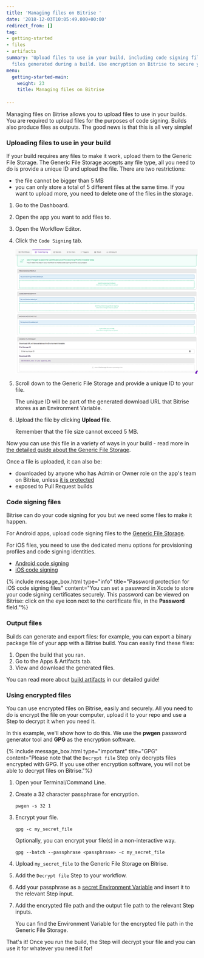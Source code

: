 ```yaml
---
title: 'Managing files on Bitrise '
date: '2018-12-03T10:05:49.000+00:00'
redirect_from: []
tag:
- getting-started
- files
- artifacts
summary: 'Upload files to use in your build, including code signing files. Download
  files generated during a build. Use encryption on Bitrise to secure your files. '
menu:
  getting-started-main:
    weight: 23
    title: Managing files on Bitrise

---
```

Managing files on Bitrise allows you to upload files to use in your builds. You are required to upload files for the purposes of code signing. Builds also produce files as outputs. The good news is that this is all very simple!

### Uploading files to use in your build

If your build requires any files to make it work, upload them to the Generic File Storage. The Generic File Storage accepts any file type, all you need to do is provide a unique ID and upload the file. There are two restrictions:

* the file cannot be bigger than 5 MB
* you can only store a total of 5 different files at the same time. If you want to upload more, you need to delete one of the files in the storage.

1. Go to the Dashboard.
2. Open the app you want to add files to.
3. Open the Workflow Editor.
4. Click the `Code Signing` tab.

   ![](/img/code-signing-tab.png)
5. Scroll down to the Generic File Storage and provide a unique ID to your file.

   The unique ID will be part of the generated download URL that Bitrise stores as an Environment Variable.
6. Upload the file by clicking **Upload file**.

   Remember that the file size cannot exceed 5 MB.

Now you can use this file in a variety of ways in your build - read more in [the detailed guide about the Generic File Storage](/tutorials/how-to-use-the-generic-file-storage/).

Once a file is uploaded, it can also be:

* downloaded by anyone who has Admin or Owner role on the app's team on Bitrise, unless [it is protected](/protecting-your-code-signing-files/)
* exposed to Pull Request builds

### Code signing files

Bitrise can do your code signing for you but we need some files to make it happen.

For Android apps, upload code signing files to the [Generic File Storage]().

For iOS files, you need to use the dedicated menu options for provisioning profiles and code signing identities.

* [Android code signing](/code-signing/android-code-signing/android-code-signing-procedures/)
* [iOS code signing](/code-signing/ios-code-signing/code-signing/)

{% include message_box.html type="info" title="Password protection for iOS code signing files" content="You can set a password in Xcode to store your code signing certificates securely. This password can be viewed on Bitrise: click on the eye icon next to the certificate file, in the **Password** field."%}

### Output files

Builds can generate and export files: for example, you can export a binary package file of your app with a Bitrise build. You can easily find these files:

1. Open the build that you ran.
2. Go to the Apps & Artifacts tab.
3. View and download the generated files.

You can read more about [build artifacts](/builds/build-artifacts-online/) in our detailed guide!

### Using encrypted files

You can use encrypted files on Bitrise, easily and securely. All you need to do is encrypt the file on your computer, upload it to your repo and use a Step to decrypt it when you need it.

In this example, we'll show how to do this. We use the **pwgen** password generator tool and **GPG** as the encryption software.

{% include message_box.html type="important" title="GPG" content="Please note that the `Decrypt file` Step only decrypts files encrypted with GPG. If you use other encryption software, you will not be able to decrypt files on Bitrise."%} 

1. Open your Terminal/Command Line.
2. Create a 32 character passphrase for encryption.

       pwgen -s 32 1
3. Encrypt your file.

       gpg -c my_secret_file
   
   Optionally, you can encrypt your file(s) in a non-interactive way.
   
   ```
   gpg --batch --passphrase <passphrase> -c my_secret_file
   ```
   
4. Upload `my_secret_file` to the Generic File Storage on Bitrise.
5. Add the `Decrypt file` Step to your workflow.
6. Add your passphrase as a [secret Environment Variable](/builds/env-vars-secret-env-vars/) and insert it to the relevant Step input.
7. Add the encrypted file path and the output file path to the relevant Step inputs. 

   You can find the Environment Variable for the encrypted file path in the Generic File Storage. 

That's it! Once you run the build, the Step will decrypt your file and you can use it for whatever you need it for!